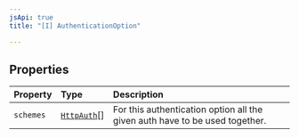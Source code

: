 ```yaml
---
jsApi: true
title: "[I] AuthenticationOption"

---
```

## Properties

| Property | Type | Description |
| :------ | :------ | :------ |
| `schemes` | [`HttpAuth`](../type-aliases/HttpAuth.md)[] | For this authentication option all the given auth have to be used together. |

